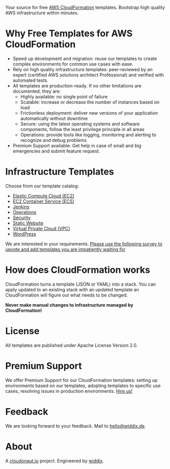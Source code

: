Your source for free [AWS CloudFormation](https://aws.amazon.com/cloudformation/) templates. Bootstrap high quality AWS infrastructure within minutes.

# Why Free Templates for AWS CloudFormation

* Speed up development and migration: reuse our templates to create complex environments for common use cases with ease.
* Rely on high quality infrastructure templates: peer-reviewed by an expert (certified AWS solutions architect Professional) and verified with automated tests.
* All templates are production-ready. If no other limitations are documented, they are:
    * Highly available: no single point of failure
    * Scalable: increase or decrease the number of instances based on load
    * Frictionless deployment: deliver new versions of your application automatically without downtime
    * Secure: using the latest operating systems and software components, follow the least privilege principle in all areas
    * Operations: provide tools like logging, monitoring and alerting to recognize and debug problems
* Premium Support available: Get help in case of small and big emergencies and submit feature request.

# Infrastructure Templates
Choose from our template catalog:

* [Elastic Compute Cloud (EC2)](./ec2/)
* [EC2 Container Service (ECS)](./ecs/)
* [Jenkins ](./jenkins/)
* [Operations](./operations/)
* [Security](./security/)
* [Static Website](./static-website/)
* [Virtual Private Cloud (VPC)](./vpc/)
* [WordPress](./wordpress/)

We are interested in your requirements. [Please use the following survey to upvote and add templates you are impatiently waiting for](https://docs.google.com/forms/d/e/1FAIpQLSerhIuMuCWrHai639FoUOt8ffmMqWr0PWzLhCn3VN29VUi8TA/viewform?usp=send_form)

# How does CloudFormation works

CloudFormation turns a template (JSON or YAML) into a stack. You can apply updated to an existing stack with an updated template an CloudFormation will figure out what needs to be changed.

**Never make manual changes to infrastructure managed by CloudFormation!**

# License
All templates are published under Apache License Version 2.0.

# Premium Support
We offer Premium Support for our CloudFormation templates: setting up environments based on our templates, adopting templates to specific use cases, resolving issues in production environments. [Hire us!](https://widdix.net/)

# Feedback
We are looking forward to your feedback. Mail to [hello@widdix.de](mailto:hello@widdix.de).

# About
A [cloudonaut.io](https://cloudonaut.io/templates-for-aws-cloudformation/) project. Engineered by [widdix](https://widdix.net).
